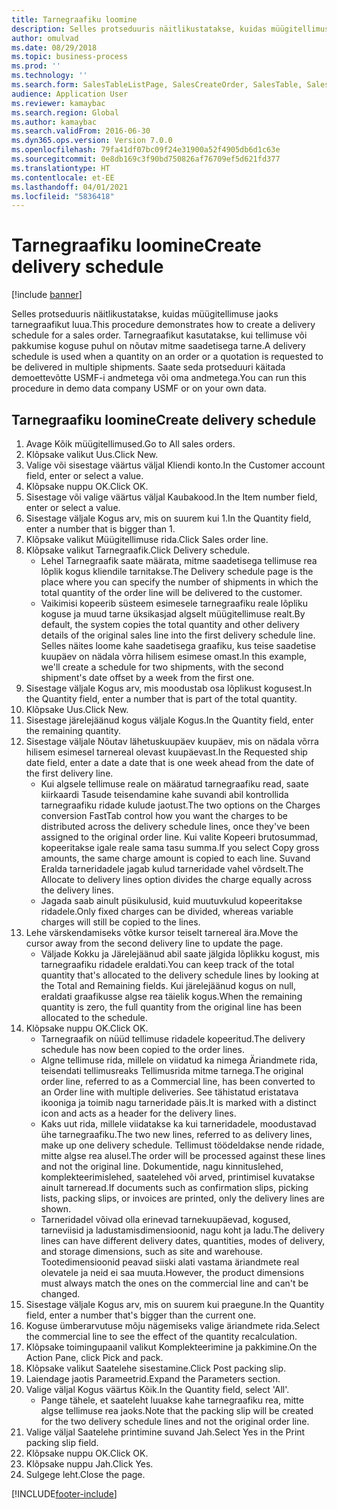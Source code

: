 ```yaml
---
title: Tarnegraafiku loomine
description: Selles protseduuris näitlikustatakse, kuidas müügitellimuse jaoks tarnegraafikut luua.
author: omulvad
ms.date: 08/29/2018
ms.topic: business-process
ms.prod: ''
ms.technology: ''
ms.search.form: SalesTableListPage, SalesCreateOrder, SalesTable, SalesDeliverySchedule, SalesEditLines,  SrsReportViewerForm
audience: Application User
ms.reviewer: kamaybac
ms.search.region: Global
ms.author: kamaybac
ms.search.validFrom: 2016-06-30
ms.dyn365.ops.version: Version 7.0.0
ms.openlocfilehash: 79fa41df07bc09f24e31900a52f4905db6d1c63e
ms.sourcegitcommit: 0e8db169c3f90bd750826af76709ef5d621fd377
ms.translationtype: HT
ms.contentlocale: et-EE
ms.lasthandoff: 04/01/2021
ms.locfileid: "5836418"
---
```

# <a name="create-delivery-schedule"></a><span data-ttu-id="29f38-103">Tarnegraafiku loomine</span><span class="sxs-lookup"><span data-stu-id="29f38-103">Create delivery schedule</span></span>

[!include [banner](../../includes/banner.md)]

<span data-ttu-id="29f38-104">Selles protseduuris näitlikustatakse, kuidas müügitellimuse jaoks tarnegraafikut luua.</span><span class="sxs-lookup"><span data-stu-id="29f38-104">This procedure demonstrates how to create a delivery schedule for a sales order.</span></span> <span data-ttu-id="29f38-105">Tarnegraafikut kasutatakse, kui tellimuse või pakkumise koguse puhul on nõutav mitme saadetisega tarne.</span><span class="sxs-lookup"><span data-stu-id="29f38-105">A delivery schedule is used when a quantity on an order or a quotation is requested to be delivered in multiple shipments.</span></span> <span data-ttu-id="29f38-106">Saate seda protseduuri käitada demoettevõtte USMF-i andmetega või oma andmetega.</span><span class="sxs-lookup"><span data-stu-id="29f38-106">You can run this procedure in demo data company USMF or on your own data.</span></span>


## <a name="create-delivery-schedule"></a><span data-ttu-id="29f38-107">Tarnegraafiku loomine</span><span class="sxs-lookup"><span data-stu-id="29f38-107">Create delivery schedule</span></span>
1. <span data-ttu-id="29f38-108">Avage Kõik müügitellimused.</span><span class="sxs-lookup"><span data-stu-id="29f38-108">Go to All sales orders.</span></span>
2. <span data-ttu-id="29f38-109">Klõpsake valikut Uus.</span><span class="sxs-lookup"><span data-stu-id="29f38-109">Click New.</span></span>
3. <span data-ttu-id="29f38-110">Valige või sisestage väärtus väljal Kliendi konto.</span><span class="sxs-lookup"><span data-stu-id="29f38-110">In the Customer account field, enter or select a value.</span></span>
4. <span data-ttu-id="29f38-111">Klõpsake nuppu OK.</span><span class="sxs-lookup"><span data-stu-id="29f38-111">Click OK.</span></span>
5. <span data-ttu-id="29f38-112">Sisestage või valige väärtus väljal Kaubakood.</span><span class="sxs-lookup"><span data-stu-id="29f38-112">In the Item number field, enter or select a value.</span></span>
6. <span data-ttu-id="29f38-113">Sisestage väljale Kogus arv, mis on suurem kui 1.</span><span class="sxs-lookup"><span data-stu-id="29f38-113">In the Quantity field, enter a number that is bigger than 1.</span></span>
7. <span data-ttu-id="29f38-114">Klõpsake valikut Müügitellimuse rida.</span><span class="sxs-lookup"><span data-stu-id="29f38-114">Click Sales order line.</span></span>
8. <span data-ttu-id="29f38-115">Klõpsake valikut Tarnegraafik.</span><span class="sxs-lookup"><span data-stu-id="29f38-115">Click Delivery schedule.</span></span>
    * <span data-ttu-id="29f38-116">Lehel Tarnegraafik saate määrata, mitme saadetisega tellimuse rea lõplik kogus kliendile tarnitakse.</span><span class="sxs-lookup"><span data-stu-id="29f38-116">The Delivery schedule page is the place where you can specify the number of shipments in which the total quantity of the order line will be delivered to the customer.</span></span>    
    * <span data-ttu-id="29f38-117">Vaikimisi kopeerib süsteem esimesele tarnegraafiku reale lõpliku koguse ja muud tarne üksikasjad algselt müügitellimuse realt.</span><span class="sxs-lookup"><span data-stu-id="29f38-117">By default, the system copies the total quantity and other delivery details of the original sales line into the first delivery schedule line.</span></span> <span data-ttu-id="29f38-118">Selles näites loome kahe saadetisega graafiku, kus teise saadetise kuupäev on nädala võrra hilisem esimese omast.</span><span class="sxs-lookup"><span data-stu-id="29f38-118">In this example, we'll create a schedule for two shipments, with the second shipment's date offset by a week from the first one.</span></span>  
9. <span data-ttu-id="29f38-119">Sisestage väljale Kogus arv, mis moodustab osa lõplikust kogusest.</span><span class="sxs-lookup"><span data-stu-id="29f38-119">In the Quantity field, enter a number that is part of the total quantity.</span></span>
10. <span data-ttu-id="29f38-120">Klõpsake Uus.</span><span class="sxs-lookup"><span data-stu-id="29f38-120">Click New.</span></span>
11. <span data-ttu-id="29f38-121">Sisestage järelejäänud kogus väljale Kogus.</span><span class="sxs-lookup"><span data-stu-id="29f38-121">In the Quantity field, enter the remaining quantity.</span></span>
12. <span data-ttu-id="29f38-122">Sisestage väljale Nõutav lähetuskuupäev kuupäev, mis on nädala võrra hilisem esimesel tarnereal olevast kuupäevast.</span><span class="sxs-lookup"><span data-stu-id="29f38-122">In the Requested ship date field, enter a date a date that is one week ahead from the date of the first delivery line.</span></span>
    * <span data-ttu-id="29f38-123">Kui algsele tellimuse reale on määratud tarnegraafiku read, saate kiirkaardi Tasude teisendamine kahe suvandi abil kontrollida tarnegraafiku ridade kulude jaotust.</span><span class="sxs-lookup"><span data-stu-id="29f38-123">The two options on the Charges conversion FastTab control how you want the charges to be distributed across the delivery schedule lines, once they've been assigned to the original order line.</span></span> <span data-ttu-id="29f38-124">Kui valite Kopeeri brutosummad, kopeeritakse igale reale sama tasu summa.</span><span class="sxs-lookup"><span data-stu-id="29f38-124">If you select Copy gross amounts, the same charge amount is copied to each line.</span></span> <span data-ttu-id="29f38-125">Suvand Eralda tarneridadele jagab kulud tarneridade vahel võrdselt.</span><span class="sxs-lookup"><span data-stu-id="29f38-125">The Allocate to delivery lines option divides the charge equally across the delivery lines.</span></span>  
    * <span data-ttu-id="29f38-126">Jagada saab ainult püsikulusid, kuid muutuvkulud kopeeritakse ridadele.</span><span class="sxs-lookup"><span data-stu-id="29f38-126">Only fixed charges can be divided, whereas variable charges will still be copied to the lines.</span></span>  
13. <span data-ttu-id="29f38-127">Lehe värskendamiseks võtke kursor teiselt tarnereal ära.</span><span class="sxs-lookup"><span data-stu-id="29f38-127">Move the cursor away from the second delivery line to update the page.</span></span>
    * <span data-ttu-id="29f38-128">Väljade Kokku ja Järelejäänud abil saate jälgida lõplikku kogust, mis tarnegraafiku ridadele eraldati.</span><span class="sxs-lookup"><span data-stu-id="29f38-128">You can keep track of the total quantity that's allocated to the delivery schedule lines by looking at the Total and Remaining fields.</span></span> <span data-ttu-id="29f38-129">Kui järelejäänud kogus on null, eraldati graafikusse algse rea täielik kogus.</span><span class="sxs-lookup"><span data-stu-id="29f38-129">When the remaining quantity is zero, the full quantity from the original line has been allocated to the schedule.</span></span>   
14. <span data-ttu-id="29f38-130">Klõpsake nuppu OK.</span><span class="sxs-lookup"><span data-stu-id="29f38-130">Click OK.</span></span>
    * <span data-ttu-id="29f38-131">Tarnegraafik on nüüd tellimuse ridadele kopeeritud.</span><span class="sxs-lookup"><span data-stu-id="29f38-131">The delivery schedule has now been copied to the order lines.</span></span>   
    * <span data-ttu-id="29f38-132">Algne tellimuse rida, millele on viidatud ka nimega Äriandmete rida, teisendati tellimusreaks Tellimusrida mitme tarnega.</span><span class="sxs-lookup"><span data-stu-id="29f38-132">The original order line, referred to as a Commercial line, has been converted to an Order line with multiple deliveries.</span></span> <span data-ttu-id="29f38-133">See tähistatud eristatava ikooniga ja toimib nagu tarneridade päis.</span><span class="sxs-lookup"><span data-stu-id="29f38-133">It is marked with a distinct icon and acts as a header for the delivery lines.</span></span>  
    * <span data-ttu-id="29f38-134">Kaks uut rida, millele viidatakse ka kui tarneridadele, moodustavad ühe tarnegraafiku.</span><span class="sxs-lookup"><span data-stu-id="29f38-134">The two new lines, referred to as delivery lines, make up one delivery schedule.</span></span> <span data-ttu-id="29f38-135">Tellimust töödeldakse nende ridade, mitte algse rea alusel.</span><span class="sxs-lookup"><span data-stu-id="29f38-135">The order will be processed against these lines and not the original line.</span></span> <span data-ttu-id="29f38-136">Dokumentide, nagu kinnituslehed, komplekteerimislehed, saatelehed või arved, printimisel kuvatakse ainult tarneread.</span><span class="sxs-lookup"><span data-stu-id="29f38-136">If documents such as confirmation slips, picking lists, packing slips, or invoices are printed, only the delivery lines are shown.</span></span>   
    * <span data-ttu-id="29f38-137">Tarneridadel võivad olla erinevad tarnekuupäevad, kogused, tarneviisid ja ladustamisdimensioonid, nagu koht ja ladu.</span><span class="sxs-lookup"><span data-stu-id="29f38-137">The delivery lines can have different delivery dates, quantities, modes of delivery, and storage dimensions, such as site and warehouse.</span></span> <span data-ttu-id="29f38-138">Tootedimensioonid peavad siiski alati vastama äriandmete real olevatele ja neid ei saa muuta.</span><span class="sxs-lookup"><span data-stu-id="29f38-138">However, the product dimensions must always match the ones on the commercial line and can't be changed.</span></span>  
15. <span data-ttu-id="29f38-139">Sisestage väljale Kogus arv, mis on suurem kui praegune.</span><span class="sxs-lookup"><span data-stu-id="29f38-139">In the Quantity field, enter a number that's bigger than the current one.</span></span>
16. <span data-ttu-id="29f38-140">Koguse ümberarvutuse mõju nägemiseks valige äriandmete rida.</span><span class="sxs-lookup"><span data-stu-id="29f38-140">Select the commercial line to see the effect of the quantity recalculation.</span></span>
17. <span data-ttu-id="29f38-141">Klõpsake toimingupaanil valikut Komplekteerimine ja pakkimine.</span><span class="sxs-lookup"><span data-stu-id="29f38-141">On the Action Pane, click Pick and pack.</span></span>
18. <span data-ttu-id="29f38-142">Klõpsake valikut Saatelehe sisestamine.</span><span class="sxs-lookup"><span data-stu-id="29f38-142">Click Post packing slip.</span></span>
19. <span data-ttu-id="29f38-143">Laiendage jaotis Parameetrid.</span><span class="sxs-lookup"><span data-stu-id="29f38-143">Expand the Parameters section.</span></span>
20. <span data-ttu-id="29f38-144">Valige väljal Kogus väärtus Kõik.</span><span class="sxs-lookup"><span data-stu-id="29f38-144">In the Quantity field, select 'All'.</span></span>
    * <span data-ttu-id="29f38-145">Pange tähele, et saateleht luuakse kahe tarnegraafiku rea, mitte algse tellimuse rea jaoks.</span><span class="sxs-lookup"><span data-stu-id="29f38-145">Note that the packing slip will be created for the two delivery schedule lines and not the original order line.</span></span>  
21. <span data-ttu-id="29f38-146">Valige väljal Saatelehe printimine suvand Jah.</span><span class="sxs-lookup"><span data-stu-id="29f38-146">Select Yes in the Print packing slip field.</span></span>
22. <span data-ttu-id="29f38-147">Klõpsake nuppu OK.</span><span class="sxs-lookup"><span data-stu-id="29f38-147">Click OK.</span></span>
23. <span data-ttu-id="29f38-148">Klõpsake nuppu Jah.</span><span class="sxs-lookup"><span data-stu-id="29f38-148">Click Yes.</span></span>
24. <span data-ttu-id="29f38-149">Sulgege leht.</span><span class="sxs-lookup"><span data-stu-id="29f38-149">Close the page.</span></span>


[!INCLUDE[footer-include](../../../includes/footer-banner.md)]